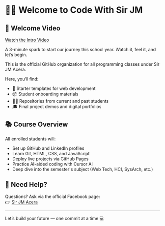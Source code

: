 # 👨‍🏫 Welcome to Code With Sir JM

## 🎥 Welcome Video
[Watch the Intro Video](https://www.youtube.com/watch?v=BklqkNxxY-A)

A 3-minute spark to start our journey this school year. Watch it, feel it, and let’s begin.

This is the official GitHub organization for all programming classes under Sir JM Acera.

Here, you'll find:
- 🚀 Starter templates for web development
- 📦 Student onboarding materials
- 🧑‍💻 Repositories from current and past students
- 🎓 Final project demos and digital portfolios

## 📚 Course Overview

All enrolled students will:
- Set up GitHub and LinkedIn profiles
- Learn Git, HTML, CSS, and JavaScript
- Deploy live projects via GitHub Pages
- Practice AI-aided coding with Cursor AI
- Deep dive into the semester's subject (Web Tech, HCI, SysArch, etc.)

## 📩 Need Help?

Questions? Ask via the official Facebook page:  
👉 [Sir JM Acera](https://www.facebook.com/sirjohnmichealacera)

---

Let’s build your future — one commit at a time 💻
